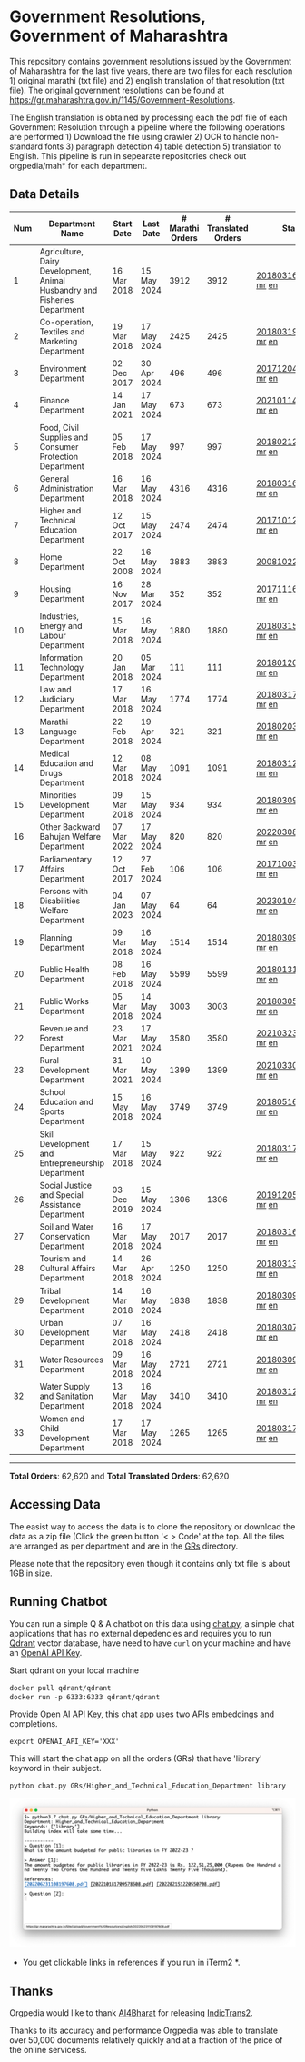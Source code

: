 # Government Resolutions, Government of Maharashtra

This repository contains government resolutions issued by the Government of Maharashtra for the last five years, there are two files for each resolution 1) original marathi (txt file) and 2) english translation of that resolution (txt file). The original government resolutions can be found at https://gr.maharashtra.gov.in/1145/Government-Resolutions.

The English translation is obtained by processing each the pdf file of each Government Resolution through a pipeline where the following operations are performed 1) Download the file using crawler 2) OCR to handle non-standard fonts 3) paragraph detection 4) table  detection 5) translation to English. This pipeline is run in sepearate repositories check out orgpedia/mah* for each department.


## Data Details

| Num | Department Name | Start Date | Last Date | # Marathi Orders | # Translated Orders | Starting Order | Last Order |
| --- | --------------- | ---------- | --------- | ---------------- | ------------------- | -------------- | ---------- |
| 1 | Agriculture, Dairy Development, Animal Husbandry and Fisheries Department | 16 Mar 2018 | 15 May 2024 | 3912 | 3912 | [201803161624182101.pdf](https://gr.maharashtra.gov.in/Site/Upload/Government%20Resolutions/English/201803161624182101.pdf) [mr](GRs/Agriculture,_Dairy_Development,_Animal_Husbandry_and_Fisheries_Department/201803161624182101.pdf.mr.txt) [en](GRs/Agriculture,_Dairy_Development,_Animal_Husbandry_and_Fisheries_Department/201803161624182101.pdf.en.txt) | [202405151808285601.pdf](https://gr.maharashtra.gov.in/Site/Upload/Government%20Resolutions/English/202405151808285601.pdf) [mr](GRs/Agriculture,_Dairy_Development,_Animal_Husbandry_and_Fisheries_Department/202405151808285601.pdf.mr.txt) [en](GRs/Agriculture,_Dairy_Development,_Animal_Husbandry_and_Fisheries_Department/202405151808285601.pdf.en.txt) |
| 2 | Co-operation, Textiles and Marketing Department | 19 Mar 2018 | 17 May 2024 | 2425 | 2425 | [201803191257576702.pdf](https://gr.maharashtra.gov.in/Site/Upload/Government%20Resolutions/English/201803191257576702.pdf) [mr](GRs/Co-operation,_Textiles_and_Marketing_Department/201803191257576702.pdf.mr.txt) [en](GRs/Co-operation,_Textiles_and_Marketing_Department/201803191257576702.pdf.en.txt) | [202405171804365702.pdf](https://gr.maharashtra.gov.in/Site/Upload/Government%20Resolutions/English/202405171804365702.pdf) [mr](GRs/Co-operation,_Textiles_and_Marketing_Department/202405171804365702.pdf.mr.txt) [en](GRs/Co-operation,_Textiles_and_Marketing_Department/202405171804365702.pdf.en.txt) |
| 3 | Environment Department | 02 Dec 2017 | 30 Apr 2024 | 496 | 496 | [201712041147216904.pdf](https://gr.maharashtra.gov.in/Site/Upload/Government%20Resolutions/English/201712041147216904.pdf) [mr](GRs/Environment_Department/201712041147216904.pdf.mr.txt) [en](GRs/Environment_Department/201712041147216904.pdf.en.txt) | [202404301506039004.pdf](https://gr.maharashtra.gov.in/Site/Upload/Government%20Resolutions/English/202404301506039004.pdf) [mr](GRs/Environment_Department/202404301506039004.pdf.mr.txt) [en](GRs/Environment_Department/202404301506039004.pdf.en.txt) |
| 4 | Finance Department | 14 Jan 2021 | 17 May 2024 | 673 | 673 | [202101141237329905.pdf](https://gr.maharashtra.gov.in/Site/Upload/Government%20Resolutions/English/202101141237329905.pdf) [mr](GRs/Finance_Department/202101141237329905.pdf.mr.txt) [en](GRs/Finance_Department/202101141237329905.pdf.en.txt) | [202405171751595705.pdf](https://gr.maharashtra.gov.in/Site/Upload/Government%20Resolutions/English/202405171751595705.pdf) [mr](GRs/Finance_Department/202405171751595705.pdf.mr.txt) [en](GRs/Finance_Department/202405171751595705.pdf.en.txt) |
| 5 | Food, Civil Supplies and Consumer Protection Department | 05 Feb 2018 | 17 May 2024 | 997 | 997 | [201802121244545806.pdf](https://gr.maharashtra.gov.in/Site/Upload/Government%20Resolutions/English/201802121244545806.pdf) [mr](GRs/Food,_Civil_Supplies_and_Consumer_Protection_Department/201802121244545806.pdf.mr.txt) [en](GRs/Food,_Civil_Supplies_and_Consumer_Protection_Department/201802121244545806.pdf.en.txt) | [202405171542555506.pdf](https://gr.maharashtra.gov.in/Site/Upload/Government%20Resolutions/English/202405171542555506.pdf) [mr](GRs/Food,_Civil_Supplies_and_Consumer_Protection_Department/202405171542555506.pdf.mr.txt) [en](GRs/Food,_Civil_Supplies_and_Consumer_Protection_Department/202405171542555506.pdf.en.txt) |
| 6 | General Administration Department | 16 Mar 2018 | 16 May 2024 | 4316 | 4316 | [201803161224022707.pdf](https://gr.maharashtra.gov.in/Site/Upload/Government%20Resolutions/English/201803161224022707.pdf) [mr](GRs/General_Administration_Department/201803161224022707.pdf.mr.txt) [en](GRs/General_Administration_Department/201803161224022707.pdf.en.txt) | [202405161624184907.pdf](https://gr.maharashtra.gov.in/Site/Upload/Government%20Resolutions/English/202405161624184907.pdf) [mr](GRs/General_Administration_Department/202405161624184907.pdf.mr.txt) [en](GRs/General_Administration_Department/202405161624184907.pdf.en.txt) |
| 7 | Higher and Technical Education Department | 12 Oct 2017 | 15 May 2024 | 2474 | 2474 | [201710121514029708.pdf](https://gr.maharashtra.gov.in/Site/Upload/Government%20Resolutions/English/201710121514029708.pdf) [mr](GRs/Higher_and_Technical_Education_Department/201710121514029708.pdf.mr.txt) [en](GRs/Higher_and_Technical_Education_Department/201710121514029708.pdf.en.txt) | [202405171139185208.pdf](https://gr.maharashtra.gov.in/Site/Upload/Government%20Resolutions/English/202405171139185208.pdf) [mr](GRs/Higher_and_Technical_Education_Department/202405171139185208.pdf.mr.txt) [en](GRs/Higher_and_Technical_Education_Department/202405171139185208.pdf.en.txt) |
| 8 | Home Department | 22 Oct 2008 | 16 May 2024 | 3883 | 3883 | [20081022.pdf](https://gr.maharashtra.gov.in/Site/Upload/Government%20Resolutions/English/20081022.pdf) [mr](GRs/Home_Department/20081022.pdf.mr.txt) [en](GRs/Home_Department/20081022.pdf.en.txt) | [202405161711134829.pdf](https://gr.maharashtra.gov.in/Site/Upload/Government%20Resolutions/English/202405161711134829.pdf) [mr](GRs/Home_Department/202405161711134829.pdf.mr.txt) [en](GRs/Home_Department/202405161711134829.pdf.en.txt) |
| 9 | Housing Department | 16 Nov 2017 | 28 Mar 2024 | 352 | 352 | [201711161447076609.pdf](https://gr.maharashtra.gov.in/Site/Upload/Government%20Resolutions/English/201711161447076609.pdf) [mr](GRs/Housing_Department/201711161447076609.pdf.mr.txt) [en](GRs/Housing_Department/201711161447076609.pdf.en.txt) | [202403281255554909.pdf](https://gr.maharashtra.gov.in/Site/Upload/Government%20Resolutions/English/202403281255554909.pdf) [mr](GRs/Housing_Department/202403281255554909.pdf.mr.txt) [en](GRs/Housing_Department/202403281255554909.pdf.en.txt) |
| 10 | Industries, Energy and Labour Department | 15 Mar 2018 | 16 May 2024 | 1880 | 1880 | [201803151204055010.pdf](https://gr.maharashtra.gov.in/Site/Upload/Government%20Resolutions/English/201803151204055010.pdf) [mr](GRs/Industries,_Energy_and_Labour_Department/201803151204055010.pdf.mr.txt) [en](GRs/Industries,_Energy_and_Labour_Department/201803151204055010.pdf.en.txt) | [202405161530565010.pdf](https://gr.maharashtra.gov.in/Site/Upload/Government%20Resolutions/English/202405161530565010.pdf) [mr](GRs/Industries,_Energy_and_Labour_Department/202405161530565010.pdf.mr.txt) [en](GRs/Industries,_Energy_and_Labour_Department/202405161530565010.pdf.en.txt) |
| 11 | Information Technology Department | 20 Jan 2018 | 05 Mar 2024 | 111 | 111 | [201801201843024511.pdf](https://gr.maharashtra.gov.in/Site/Upload/Government%20Resolutions/English/201801201843024511.pdf) [mr](GRs/Information_Technology_Department/201801201843024511.pdf.mr.txt) [en](GRs/Information_Technology_Department/201801201843024511.pdf.en.txt) | [202403051249430211.pdf](https://gr.maharashtra.gov.in/Site/Upload/Government%20Resolutions/English/202403051249430211.pdf) [mr](GRs/Information_Technology_Department/202403051249430211.pdf.mr.txt) [en](GRs/Information_Technology_Department/202403051249430211.pdf.en.txt) |
| 12 | Law and Judiciary Department | 17 Mar 2018 | 16 May 2024 | 1774 | 1774 | [201803171129290212.pdf](https://gr.maharashtra.gov.in/Site/Upload/Government%20Resolutions/English/201803171129290212.pdf) [mr](GRs/Law_and_Judiciary_Department/201803171129290212.pdf.mr.txt) [en](GRs/Law_and_Judiciary_Department/201803171129290212.pdf.en.txt) | [202405161704306512.pdf](https://gr.maharashtra.gov.in/Site/Upload/Government%20Resolutions/English/202405161704306512.pdf) [mr](GRs/Law_and_Judiciary_Department/202405161704306512.pdf.mr.txt) [en](GRs/Law_and_Judiciary_Department/202405161704306512.pdf.en.txt) |
| 13 | Marathi Language Department | 22 Feb 2018 | 19 Apr 2024 | 321 | 321 | [201802031549154233.pdf](https://gr.maharashtra.gov.in/Site/Upload/Government%20Resolutions/English/201802031549154233.pdf) [mr](GRs/Marathi_Language_Department/201802031549154233.pdf.mr.txt) [en](GRs/Marathi_Language_Department/201802031549154233.pdf.en.txt) | [202404191657323233.pdf](https://gr.maharashtra.gov.in/Site/Upload/Government%20Resolutions/English/202404191657323233.pdf) [mr](GRs/Marathi_Language_Department/202404191657323233.pdf.mr.txt) [en](GRs/Marathi_Language_Department/202404191657323233.pdf.en.txt) |
| 14 | Medical Education and Drugs Department | 12 Mar 2018 | 08 May 2024 | 1091 | 1091 | [201803121137094813.pdf](https://gr.maharashtra.gov.in/Site/Upload/Government%20Resolutions/English/201803121137094813.pdf) [mr](GRs/Medical_Education_and_Drugs_Department/201803121137094813.pdf.mr.txt) [en](GRs/Medical_Education_and_Drugs_Department/201803121137094813.pdf.en.txt) | [202405081814082713.pdf](https://gr.maharashtra.gov.in/Site/Upload/Government%20Resolutions/English/202405081814082713.pdf) [mr](GRs/Medical_Education_and_Drugs_Department/202405081814082713.pdf.mr.txt) [en](GRs/Medical_Education_and_Drugs_Department/202405081814082713.pdf.en.txt) |
| 15 | Minorities Development Department | 09 Mar 2018 | 15 May 2024 | 934 | 934 | [201803091218355314.pdf](https://gr.maharashtra.gov.in/Site/Upload/Government%20Resolutions/English/201803091218355314.pdf) [mr](GRs/Minorities_Development_Department/201803091218355314.pdf.mr.txt) [en](GRs/Minorities_Development_Department/201803091218355314.pdf.en.txt) | [202405151723144614.pdf](https://gr.maharashtra.gov.in/Site/Upload/Government%20Resolutions/English/202405151723144614.pdf) [mr](GRs/Minorities_Development_Department/202405151723144614.pdf.mr.txt) [en](GRs/Minorities_Development_Department/202405151723144614.pdf.en.txt) |
| 16 | Other Backward Bahujan Welfare Department | 07 Mar 2022 | 17 May 2024 | 820 | 820 | [202203081752439334.pdf](https://gr.maharashtra.gov.in/Site/Upload/Government%20Resolutions/English/202203081752439334.pdf) [mr](GRs/Other_Backward_Bahujan_Welfare_Department/202203081752439334.pdf.mr.txt) [en](GRs/Other_Backward_Bahujan_Welfare_Department/202203081752439334.pdf.en.txt) | [202405171531335734.pdf](https://gr.maharashtra.gov.in/Site/Upload/Government%20Resolutions/English/202405171531335734.pdf) [mr](GRs/Other_Backward_Bahujan_Welfare_Department/202405171531335734.pdf.mr.txt) [en](GRs/Other_Backward_Bahujan_Welfare_Department/202405171531335734.pdf.en.txt) |
| 17 | Parliamentary Affairs Department | 12 Oct 2017 | 27 Feb 2024 | 106 | 106 | [201710031642378615.pdf](https://gr.maharashtra.gov.in/Site/Upload/Government%20Resolutions/English/201710031642378615.pdf) [mr](GRs/Parliamentary_Affairs_Department/201710031642378615.pdf.mr.txt) [en](GRs/Parliamentary_Affairs_Department/201710031642378615.pdf.en.txt) | [202402271500283915.pdf](https://gr.maharashtra.gov.in/Site/Upload/Government%20Resolutions/English/202402271500283915.pdf) [mr](GRs/Parliamentary_Affairs_Department/202402271500283915.pdf.mr.txt) [en](GRs/Parliamentary_Affairs_Department/202402271500283915.pdf.en.txt) |
| 18 | Persons with Disabilities Welfare Department | 04 Jan 2023 | 07 May 2024 | 64 | 64 | [202301041906309635.pdf](https://gr.maharashtra.gov.in/Site/Upload/Government%20Resolutions/English/202301041906309635.pdf) [mr](GRs/Persons_with_Disabilities_Welfare_Department/202301041906309635.pdf.mr.txt) [en](GRs/Persons_with_Disabilities_Welfare_Department/202301041906309635.pdf.en.txt) | [202405071203223435.pdf](https://gr.maharashtra.gov.in/Site/Upload/Government%20Resolutions/English/202405071203223435.pdf) [mr](GRs/Persons_with_Disabilities_Welfare_Department/202405071203223435.pdf.mr.txt) [en](GRs/Persons_with_Disabilities_Welfare_Department/202405071203223435.pdf.en.txt) |
| 19 | Planning Department | 09 Mar 2018 | 16 May 2024 | 1514 | 1514 | [201803091441032716.pdf](https://gr.maharashtra.gov.in/Site/Upload/Government%20Resolutions/English/201803091441032716.pdf) [mr](GRs/Planning_Department/201803091441032716.pdf.mr.txt) [en](GRs/Planning_Department/201803091441032716.pdf.en.txt) | [202405161508410916.pdf](https://gr.maharashtra.gov.in/Site/Upload/Government%20Resolutions/English/202405161508410916.pdf) [mr](GRs/Planning_Department/202405161508410916.pdf.mr.txt) [en](GRs/Planning_Department/202405161508410916.pdf.en.txt) |
| 20 | Public Health Department | 08 Feb 2018 | 16 May 2024 | 5599 | 5599 | [201801311722275417.pdf](https://gr.maharashtra.gov.in/Site/Upload/Government%20Resolutions/English/201801311722275417.pdf) [mr](GRs/Public_Health_Department/201801311722275417.pdf.mr.txt) [en](GRs/Public_Health_Department/201801311722275417.pdf.en.txt) | [202405161132119417.pdf](https://gr.maharashtra.gov.in/Site/Upload/Government%20Resolutions/English/202405161132119417.pdf) [mr](GRs/Public_Health_Department/202405161132119417.pdf.mr.txt) [en](GRs/Public_Health_Department/202405161132119417.pdf.en.txt) |
| 21 | Public Works Department | 05 Mar 2018 | 14 May 2024 | 3003 | 3003 | [201803051515468118.pdf](https://gr.maharashtra.gov.in/Site/Upload/Government%20Resolutions/English/201803051515468118.pdf) [mr](GRs/Public_Works_Department/201803051515468118.pdf.mr.txt) [en](GRs/Public_Works_Department/201803051515468118.pdf.en.txt) | [202405141150287618.pdf](https://gr.maharashtra.gov.in/Site/Upload/Government%20Resolutions/English/202405141150287618.pdf) [mr](GRs/Public_Works_Department/202405141150287618.pdf.mr.txt) [en](GRs/Public_Works_Department/202405141150287618.pdf.en.txt) |
| 22 | Revenue and Forest Department | 23 Mar 2021 | 17 May 2024 | 3580 | 3580 | [202103231328393119.pdf](https://gr.maharashtra.gov.in/Site/Upload/Government%20Resolutions/English/202103231328393119.pdf) [mr](GRs/Revenue_and_Forest_Department/202103231328393119.pdf.mr.txt) [en](GRs/Revenue_and_Forest_Department/202103231328393119.pdf.en.txt) | [202405171505545419.pdf](https://gr.maharashtra.gov.in/Site/Upload/Government%20Resolutions/English/202405171505545419.pdf) [mr](GRs/Revenue_and_Forest_Department/202405171505545419.pdf.mr.txt) [en](GRs/Revenue_and_Forest_Department/202405171505545419.pdf.en.txt) |
| 23 | Rural Development Department | 31 Mar 2021 | 10 May 2024 | 1399 | 1399 | [202103301021181120.pdf](https://gr.maharashtra.gov.in/Site/Upload/Government%20Resolutions/English/202103301021181120.pdf) [mr](GRs/Rural_Development_Department/202103301021181120.pdf.mr.txt) [en](GRs/Rural_Development_Department/202103301021181120.pdf.en.txt) | [202405101218256120.pdf](https://gr.maharashtra.gov.in/Site/Upload/Government%20Resolutions/English/202405101218256120.pdf) [mr](GRs/Rural_Development_Department/202405101218256120.pdf.mr.txt) [en](GRs/Rural_Development_Department/202405101218256120.pdf.en.txt) |
| 24 | School Education and Sports Department | 15 May 2018 | 16 May 2024 | 3749 | 3749 | [201805161114241221.pdf](https://gr.maharashtra.gov.in/Site/Upload/Government%20Resolutions/English/201805161114241221.pdf) [mr](GRs/School_Education_and_Sports_Department/201805161114241221.pdf.mr.txt) [en](GRs/School_Education_and_Sports_Department/201805161114241221.pdf.en.txt) | [202405161114303521.pdf](https://gr.maharashtra.gov.in/Site/Upload/Government%20Resolutions/English/202405161114303521.pdf) [mr](GRs/School_Education_and_Sports_Department/202405161114303521.pdf.mr.txt) [en](GRs/School_Education_and_Sports_Department/202405161114303521.pdf.en.txt) |
| 25 | Skill Development and Entrepreneurship Department | 17 Mar 2018 | 15 May 2024 | 922 | 922 | [201803171322099003.pdf](https://gr.maharashtra.gov.in/Site/Upload/Government%20Resolutions/English/201803171322099003.pdf) [mr](GRs/Skill_Development_and_Entrepreneurship_Department/201803171322099003.pdf.mr.txt) [en](GRs/Skill_Development_and_Entrepreneurship_Department/201803171322099003.pdf.en.txt) | [202405151443501703.pdf](https://gr.maharashtra.gov.in/Site/Upload/Government%20Resolutions/English/202405151443501703.pdf) [mr](GRs/Skill_Development_and_Entrepreneurship_Department/202405151443501703.pdf.mr.txt) [en](GRs/Skill_Development_and_Entrepreneurship_Department/202405151443501703.pdf.en.txt) |
| 26 | Social Justice and Special Assistance Department | 03 Dec 2019 | 15 May 2024 | 1306 | 1306 | [201912051107011622.pdf](https://gr.maharashtra.gov.in/Site/Upload/Government%20Resolutions/English/201912051107011622.pdf) [mr](GRs/Social_Justice_and_Special_Assistance_Department/201912051107011622.pdf.mr.txt) [en](GRs/Social_Justice_and_Special_Assistance_Department/201912051107011622.pdf.en.txt) | [202405151718162022.pdf](https://gr.maharashtra.gov.in/Site/Upload/Government%20Resolutions/English/202405151718162022.pdf) [mr](GRs/Social_Justice_and_Special_Assistance_Department/202405151718162022.pdf.mr.txt) [en](GRs/Social_Justice_and_Special_Assistance_Department/202405151718162022.pdf.en.txt) |
| 27 | Soil and Water Conservation Department | 16 Mar 2018 | 17 May 2024 | 2017 | 2017 | [201803161247582426.pdf](https://gr.maharashtra.gov.in/Site/Upload/Government%20Resolutions/English/201803161247582426.pdf) [mr](GRs/Soil_and_Water_Conservation_Department/201803161247582426.pdf.mr.txt) [en](GRs/Soil_and_Water_Conservation_Department/201803161247582426.pdf.en.txt) | [202405171558552326.pdf](https://gr.maharashtra.gov.in/Site/Upload/Government%20Resolutions/English/202405171558552326.pdf) [mr](GRs/Soil_and_Water_Conservation_Department/202405171558552326.pdf.mr.txt) [en](GRs/Soil_and_Water_Conservation_Department/202405171558552326.pdf.en.txt) |
| 28 | Tourism and Cultural Affairs Department | 14 Mar 2018 | 26 Apr 2024 | 1250 | 1250 | [201803131542054523.pdf](https://gr.maharashtra.gov.in/Site/Upload/Government%20Resolutions/English/201803131542054523.pdf) [mr](GRs/Tourism_and_Cultural_Affairs_Department/201803131542054523.pdf.mr.txt) [en](GRs/Tourism_and_Cultural_Affairs_Department/201803131542054523.pdf.en.txt) | [202404261151377023.pdf](https://gr.maharashtra.gov.in/Site/Upload/Government%20Resolutions/English/202404261151377023.pdf) [mr](GRs/Tourism_and_Cultural_Affairs_Department/202404261151377023.pdf.mr.txt) [en](GRs/Tourism_and_Cultural_Affairs_Department/202404261151377023.pdf.en.txt) |
| 29 | Tribal Development Department | 14 Mar 2018 | 16 May 2024 | 1838 | 1838 | [201803091105184924.pdf](https://gr.maharashtra.gov.in/Site/Upload/Government%20Resolutions/English/201803091105184924.pdf) [mr](GRs/Tribal_Development_Department/201803091105184924.pdf.mr.txt) [en](GRs/Tribal_Development_Department/201803091105184924.pdf.en.txt) | [202405161130319924.pdf](https://gr.maharashtra.gov.in/Site/Upload/Government%20Resolutions/English/202405161130319924.pdf) [mr](GRs/Tribal_Development_Department/202405161130319924.pdf.mr.txt) [en](GRs/Tribal_Development_Department/202405161130319924.pdf.en.txt) |
| 30 | Urban Development Department | 07 Mar 2018 | 16 May 2024 | 2418 | 2418 | [201803071203178325.pdf](https://gr.maharashtra.gov.in/Site/Upload/Government%20Resolutions/English/201803071203178325.pdf) [mr](GRs/Urban_Development_Department/201803071203178325.pdf.mr.txt) [en](GRs/Urban_Development_Department/201803071203178325.pdf.en.txt) | [202405161439338325.pdf](https://gr.maharashtra.gov.in/Site/Upload/Government%20Resolutions/English/202405161439338325.pdf) [mr](GRs/Urban_Development_Department/202405161439338325.pdf.mr.txt) [en](GRs/Urban_Development_Department/202405161439338325.pdf.en.txt) |
| 31 | Water Resources Department | 09 Mar 2018 | 16 May 2024 | 2721 | 2721 | [201803091034435527.pdf](https://gr.maharashtra.gov.in/Site/Upload/Government%20Resolutions/English/201803091034435527.pdf) [mr](GRs/Water_Resources_Department/201803091034435527.pdf.mr.txt) [en](GRs/Water_Resources_Department/201803091034435527.pdf.en.txt) | [202405161725015727.pdf](https://gr.maharashtra.gov.in/Site/Upload/Government%20Resolutions/English/202405161725015727.pdf) [mr](GRs/Water_Resources_Department/202405161725015727.pdf.mr.txt) [en](GRs/Water_Resources_Department/202405161725015727.pdf.en.txt) |
| 32 | Water Supply and Sanitation Department | 13 Mar 2018 | 16 May 2024 | 3410 | 3410 | [201803121414108428.pdf](https://gr.maharashtra.gov.in/Site/Upload/Government%20Resolutions/English/201803121414108428.pdf) [mr](GRs/Water_Supply_and_Sanitation_Department/201803121414108428.pdf.mr.txt) [en](GRs/Water_Supply_and_Sanitation_Department/201803121414108428.pdf.en.txt) | [202405161806368028.pdf](https://gr.maharashtra.gov.in/Site/Upload/Government%20Resolutions/English/202405161806368028.pdf) [mr](GRs/Water_Supply_and_Sanitation_Department/202405161806368028.pdf.mr.txt) [en](GRs/Water_Supply_and_Sanitation_Department/202405161806368028.pdf.en.txt) |
| 33 | Women and Child Development Department | 17 Mar 2018 | 17 May 2024 | 1265 | 1265 | [201803171539444330.pdf](https://gr.maharashtra.gov.in/Site/Upload/Government%20Resolutions/English/201803171539444330.pdf) [mr](GRs/Women_and_Child_Development_Department/201803171539444330.pdf.mr.txt) [en](GRs/Women_and_Child_Development_Department/201803171539444330.pdf.en.txt) | [202405171520065930.pdf](https://gr.maharashtra.gov.in/Site/Upload/Government%20Resolutions/English/202405171520065930.pdf) [mr](GRs/Women_and_Child_Development_Department/202405171520065930.pdf.mr.txt) [en](GRs/Women_and_Child_Development_Department/202405171520065930.pdf.en.txt) |
----------------------------------------------------------------------------------------------------

**Total Orders**: 62,620 and **Total Translated Orders**: 62,620
## Accessing Data

The easist way to access the data is to clone the repository or download the data as a zip file (Click the green button '< > Code' at the top. All the files are arranged as per department and are in the [GRs](GRs) directory.

Please note that the repository even though it contains only txt file is about 1GB in size.

## Running Chatbot

You can run a simple Q & A chatbot on this data using [chat.py](chat.py), a simple chat applications that has no external depedencies and requires you to run [Qdrant](https://qdrant.tech/) vector database, have need to have `curl` on your machine and have an [OpenAI API Key](https://help.openai.com/en/articles/4936850-where-do-i-find-my-secret-api-key).

Start qdrant on your local machine
```shell
docker pull qdrant/qdrant
docker run -p 6333:6333 qdrant/qdrant
```

Provide Open AI API Key, this chat app uses two APIs embeddings and completions.
```shell
export OPENAI_API_KEY='XXX'
```

This will start the chat app on all the orders (GRs) that have 'library' keyword in their subject.

```shell
python chat.py GRs/Higher_and_Technical_Education_Department library
```

![screenshot of running chat.py](screenshot.png)

* You get clickable links in references if you run in iTerm2 *.

## Thanks

Orgpedia would like to thank [AI4Bharat](https://ai4bharat.iitm.ac.in/) for releasing [IndicTrans2](https://github.com/AI4Bharat/IndicTrans2).

Thanks to its accuracy and performance Orgpedia was able to translate over 50,000 documents relatively quickly and at a fraction of the price of the online servicess.











